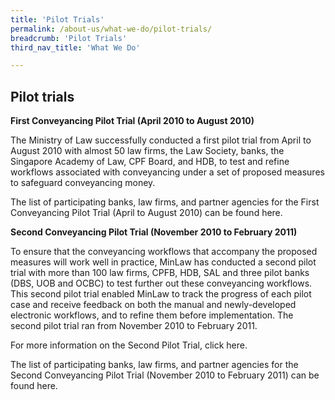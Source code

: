 ```yaml
---
title: 'Pilot Trials'
permalink: /about-us/what-we-do/pilot-trials/
breadcrumb: 'Pilot Trials'
third_nav_title: 'What We Do'

---
```



Pilot trials
---

**First Conveyancing Pilot Trial (April 2010 to August 2010)**

The Ministry of Law successfully conducted a first pilot trial from April to August 2010 with almost 50 law firms, the Law Society, banks, the Singapore Academy of Law, CPF Board, and HDB, to test and refine workflows associated with conveyancing under a set of proposed measures to safeguard conveyancing money.

The list of participating banks, law firms, and partner agencies for the First Conveyancing Pilot Trial (April to August 2010) can be found here.

**Second Conveyancing Pilot Trial (November 2010 to February 2011)**

To ensure that the conveyancing workflows that accompany the proposed measures will work well in practice, MinLaw has conducted a second pilot trial with more than 100 law firms, CPFB, HDB, SAL and three pilot banks (DBS, UOB and OCBC) to test further out these conveyancing workflows. This second pilot trial enabled MinLaw to track the progress of each pilot case and receive feedback on both the manual and newly-developed electronic workflows, and to refine them before implementation. The second pilot trial ran from November 2010 to February 2011.

For more information on the Second Pilot Trial, click here.

The list of participating banks, law firms, and partner agencies for the Second Conveyancing Pilot Trial (November 2010 to February 2011) can be found here.
